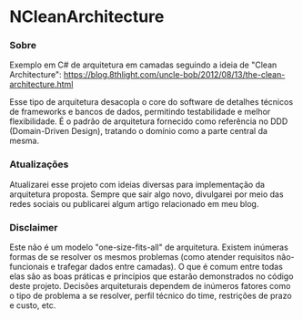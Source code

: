 # NCleanArchitecture

### Sobre
Exemplo em C# de arquitetura em camadas seguindo a ideia de "Clean Architecture":
https://blog.8thlight.com/uncle-bob/2012/08/13/the-clean-architecture.html

Esse tipo de arquitetura desacopla o core do software de detalhes técnicos de frameworks e bancos de dados, permitindo testabilidade e melhor flexibilidade. É o padrão de arquitetura fornecido como referência no DDD (Domain-Driven Design), tratando o domínio como a parte central da mesma.

### Atualizações
Atualizarei esse projeto com ideias diversas para implementação da arquitetura proposta. Sempre que sair algo novo, divulgarei por meio das redes sociais ou publicarei algum artigo relacionado em meu blog.

### Disclaimer 
Este não é um modelo "one-size-fits-all" de arquitetura. 
Existem inúmeras formas de se resolver os mesmos problemas (como atender requisitos não-funcionais e trafegar dados entre camadas). O que é comum entre todas elas são as boas práticas e princípios que estarão demonstrados no código deste projeto.
Decisões arquiteturais dependem de inúmeros fatores como o tipo de problema a se resolver, perfil técnico do time, restrições de prazo e custo, etc.
